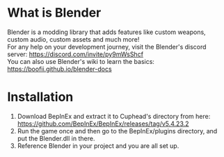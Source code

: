 # What is Blender

Blender is a modding library that adds features like custom weapons, custom audio, custom assets and much more!<br>
For any help on your development journey, visit the Blender's discord server: https://discord.com/invite/py9mWsShcf<br>
You can also use Blender's wiki to learn the basics: https://boofii.github.io/blender-docs<br>

# Installation

1) Download BepInEx and extract it to Cuphead's directory from here: https://github.com/BepInEx/BepInEx/releases/tag/v5.4.23.2<br>
2) Run the game once and then go to the BepInEx/plugins directory, and put the Blender.dll in there.<br>
3) Reference Blender in your project and you are all set up.
